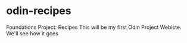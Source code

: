 # odin-recipes
Foundations Project: Recipes
This will be my first Odin Project Webiste. We'll see how it goes
